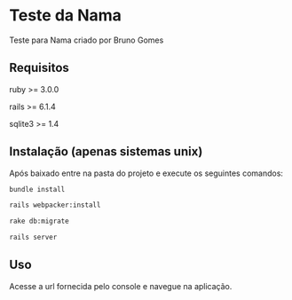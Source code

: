 # Teste da Nama

Teste para Nama criado por Bruno Gomes

## Requisitos
ruby >= 3.0.0

rails >= 6.1.4

sqlite3 >= 1.4

## Instalação (apenas sistemas unix)

Após baixado entre na pasta do projeto e execute os seguintes comandos:

```bash
bundle install

rails webpacker:install

rake db:migrate

rails server
```

## Uso

Acesse a url fornecida pelo console e navegue na aplicação.
